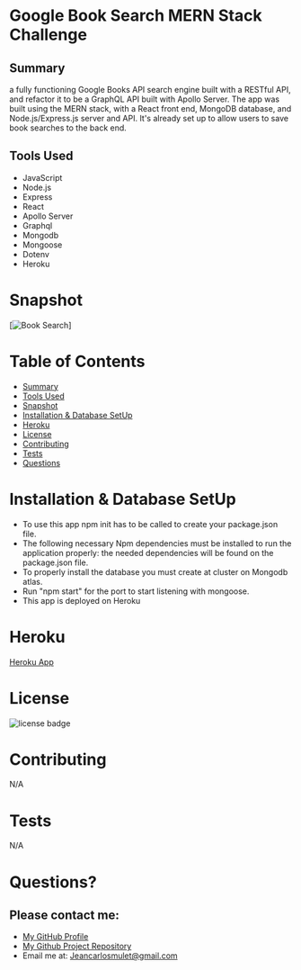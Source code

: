 # Google Book Search MERN Stack Challenge

## Summary

a fully functioning Google Books API search engine built with a RESTful API, and refactor it to be a GraphQL API built with Apollo Server. The app was built using the MERN stack, with a React front end, MongoDB database, and Node.js/Express.js server and API. It's already set up to allow users to save book searches to the back end.

## Tools Used

* JavaScript
* Node.js
* Express
* React
* Apollo Server
* Graphql
* Mongodb
* Mongoose
* Dotenv
* Heroku



# Snapshot

[![Book Search](images/BookSearchDemo.png)]




# Table of Contents 
* [Summary](#Summary)
* [Tools Used](#Tools)
* [Snapshot](#Snapshot)
* [Installation & Database SetUp](#Installation)
* [Heroku](#Heroku)
* [License](#license)
* [Contributing](#contributing)
* [Tests](#tests)
* [Questions](#questions)

# Installation & Database SetUp
* To use this app npm init has to be called to create your package.json file.
* The following necessary Npm dependencies must be installed to run the application properly: the needed dependencies will be found on the package.json file.
* To properly install the database you must create at cluster on Mongodb atlas.
* Run "npm start" for the port to start listening with mongoose.
* This app is deployed on Heroku




# Heroku


[Heroku App](https://lit-sea-53398.herokuapp.com/)


# License
![license badge]()

# Contributing
N/A

# Tests
N/A

# Questions?
## Please contact me:
  * [My GitHub Profile](https://github.com/jclos305)
  * [My Github Project Repository](https://github.com/JCLOS305/MERN-Book-Search-Engine)
  * Email me at: [Jeancarlosmulet@gmail.com](mailto:Jeancarlosmulet@gmail.com)
